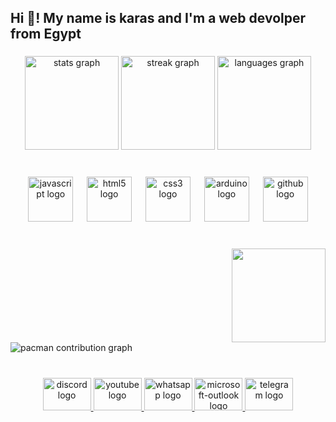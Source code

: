 <h2 align="left">Hi 👋! My name is karas and I'm a web devolper from Egypt</h2>

###

<div align="center">
  <img src="https://github-readme-stats.vercel.app/api?username=karas-wael&hide_title=false&hide_rank=false&show_icons=true&include_all_commits=true&count_private=true&disable_animations=false&theme=dracula&locale=en&hide_border=false" height="150" alt="stats graph"  />
  <img src="https://streak-stats.demolab.com?user=karas-wael&locale=en&mode=daily&theme=dracula&hide_border=false&border_radius=5" height="150" alt="streak graph"  />
  <img src="https://github-readme-stats.vercel.app/api/top-langs?username=karas-wael&locale=en&hide_title=false&layout=compact&card_width=320&langs_count=5&theme=dracula&hide_border=false" height="150" alt="languages graph"  />
</div>

###

<br clear="both">

<div align="center">
  <img src="https://cdn.jsdelivr.net/gh/devicons/devicon/icons/javascript/javascript-original.svg" height="72" alt="javascript logo"  />
  <img width="14" />
  <img src="https://cdn.jsdelivr.net/gh/devicons/devicon/icons/html5/html5-original.svg" height="72" alt="html5 logo"  />
  <img width="14" />
  <img src="https://cdn.jsdelivr.net/gh/devicons/devicon/icons/css3/css3-original.svg" height="72" alt="css3 logo"  />
  <img width="14" />
  <img src="https://cdn.jsdelivr.net/gh/devicons/devicon/icons/arduino/arduino-plain-wordmark.svg" height="72" alt="arduino logo"  />
  <img width="14" />
  <img src="https://cdn.jsdelivr.net/gh/devicons/devicon/icons/github/github-original.svg" height="72" alt="github logo"  />
</div>

###

<br clear="both">

<img align="right" height="150" src="https://c.tenor.com/IVCnKbtTeRQAAAAC/programming-computer.gif"  />

###

<br clear="both">

<picture>
  <source media="(prefers-color-scheme: dark)" srcset="https://raw.githubusercontent.com/karas-wael/karas-wael/output/pacman-contribution-graph-dark.svg">
  <source media="(prefers-color-scheme: light)" srcset="https://raw.githubusercontent.com/karas-wael/karas-wael/output/pacman-contribution-graph.svg">
  <img alt="pacman contribution graph" src="https://raw.githubusercontent.com/karas-wael/karas-wael/output/pacman-contribution-graph.svg">
</picture>

###

<br clear="both">

<div align="center">
  <a href="https://discordapp.com/users/1399362209708114012" target="_blank">
    <img src="https://raw.githubusercontent.com/maurodesouza/profile-readme-generator/master/src/assets/icons/social/discord/default.svg" width="77" height="52" alt="discord logo"  />
  </a>
  <a href="https://www.youtube.com/channel/UCvwjkgugf2qMxTuVnwleoAg/" target="_blank">
    <img src="https://raw.githubusercontent.com/maurodesouza/profile-readme-generator/master/src/assets/icons/social/youtube/default.svg" width="77" height="52" alt="youtube logo"  />
  </a>
  <a href="https://wa.me/201220809951" target="_blank">
    <img src="https://raw.githubusercontent.com/maurodesouza/profile-readme-generator/master/src/assets/icons/social/whatsapp/default.svg" width="77" height="52" alt="whatsapp logo"  />
  </a>
  <a href="karaswae" target="_blank">
    <img src="https://raw.githubusercontent.com/maurodesouza/profile-readme-generator/master/src/assets/icons/social/microsoft-outlook/default.svg" width="77" height="52" alt="microsoft-outlook logo"  />
  </a>
  <a href="https://t.me/Karas_wael" target="_blank">
    <img src="https://raw.githubusercontent.com/maurodesouza/profile-readme-generator/master/src/assets/icons/social/telegram/default.svg" width="77" height="52" alt="telegram logo"  />
  </a>
</div>

###
